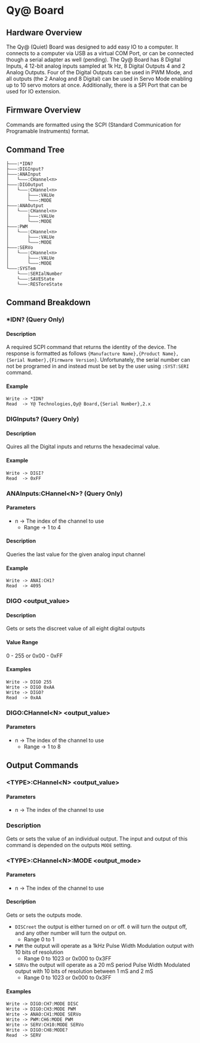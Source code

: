 # Qy@ Board
## Hardware Overview
The Qy@ (Quiet) Board was designed to add easy IO to a computer. It connects to a computer via USB as a virtual COM Port, or can be connected though a serial adapter as well (pending). The Qy@ Board has 8 Digital Inputs, 4 12-bit analog inputs sampled at 1k Hz, 8 Digital Outputs 4 and 2 Analog Outputs. Four of the Digital Outputs can be used in PWM Mode, and all outputs (the 2 Analog and 8 Digital) can be used in Servo Mode enabling up to 10 servo motors at once. Additionally, there is a SPI Port that can be used for IO extension.

## Firmware Overview
Commands are formatted using the SCPI (Standard Communication for Programable Instruments) format.

## Command Tree
```scpi
├———:*IDN?
├———:DIGInput?
├———:ANAInput
│   └———:CHannel<n>
├———:DIGOutput
│   └———:CHannel<n>
│       ├———:VALUe
│       └———:MODE
├———:ANAOutput
│   └———:CHannel<n>
│       ├———:VALUe
│       └———:MODE
├———:PWM
│   └———:CHannel<n>
│       ├———:VALUe
│       └———:MODE
├———:SERVo
│   └———:CHannel<n>
│       ├———:VALUe
│       └———:MODE
└———:SYSTem
    └———:SERIalNumber
    └———:SAVEState
    └———:RESToreState
```

## Command Breakdown
### *IDN? (Query Only)
#### Description
A required SCPI command that returns the identity of the device. The response is formatted as follows `{Manufacture Name},{Product Name},{Serial Number},{Firmware Version}`. Unfortunately, the serial number can not be programed in and instead must be set by the user using `:SYST:SERI` command.

#### Example
```
Write -> *IDN?
Read  -> Y@ Technologies,Qy@ Board,{Serial Number},2.x
```
### DIGInputs? (Query Only)
#### Description
Quires all the Digital inputs and returns the hexadecimal value.

#### Example
```
Write -> DIGI?
Read  -> 0xFF
```

### ANAInputs:CHannel\<N>? (Query Only)
#### Parameters
- n -> The index of the channel to use
    - Range -> 1 to 4

#### Description
Queries the last value for the given analog input channel

#### Example
```
Write -> ANAI:CH1?
Read  -> 4095
```

### DIGO \<output_value>
#### Description
Gets or sets the discreet value of all eight digital outputs

#### Value Range
0 - 255 or 0x00 - 0xFF

#### Examples
```
Write -> DIGO 255
Write -> DIGO 0xAA
Write -> DIGO?
Read  -> 0xAA
```

### DIGO:CHannel\<N> \<output_value>
#### Parameters
- n -> The index of the channel to use
    - Range -> 1 to 8

## Output Commands
### \<TYPE>:CHannel\<N> \<output_value>
#### Parameters
- n -> The index of the channel to use

### Description
Gets or sets the value of an individual output. The input and output of this command is depended on the outputs `MODE` setting. 

### \<TYPE>:CHannel\<N>:MODE \<output_mode>
#### Parameters
- n -> The index of the channel to use

#### Description
Gets or sets the outputs mode.
- `DISCreet` the output is either turned on or off. `0` will turn the    output off, and any other number will turn the output on.
    - Range 0 to 1
- `PWM` the output will operate as a 1kHz Pulse Width Modulation output with 10 bits of resolution
    - Range 0 to 1023 or 0x000 to 0x3FF
- `SERVo` the output will operate as a 20 mS period Pulse Width Modulated output with 10 bits of resolution between 1 mS and 2 mS
    - Range 0 to 1023 or 0x000 to 0x3FF

#### Examples
```
Write -> DIGO:CH7:MODE DISC
Write -> DIGO:CH3:MODE PWM
Write -> ANAO:CH1:MODE SERVo
Write -> PWM:CH6:MODE PWM
Write -> SERV:CH10:MODE SERVo
Write -> DIGO:CH8:MODE?
Read  -> SERV
```